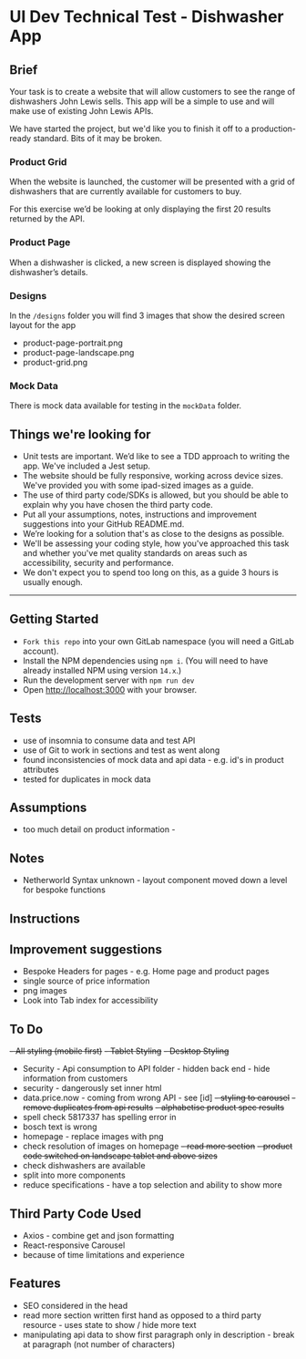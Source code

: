 # UI Dev Technical Test - Dishwasher App

## Brief

Your task is to create a website that will allow customers to see the range of dishwashers John Lewis sells. This app will be a simple to use and will make use of existing John Lewis APIs.

We have started the project, but we'd like you to finish it off to a production-ready standard. Bits of it may be broken.

### Product Grid

When the website is launched, the customer will be presented with a grid of dishwashers that are currently available for customers to buy.

For this exercise we’d be looking at only displaying the first 20 results returned by the API.

### Product Page

When a dishwasher is clicked, a new screen is displayed showing the dishwasher’s details.

### Designs

In the `/designs` folder you will find 3 images that show the desired screen layout for the app

- product-page-portrait.png
- product-page-landscape.png
- product-grid.png

### Mock Data

There is mock data available for testing in the `mockData` folder.

## Things we're looking for

- Unit tests are important. We’d like to see a TDD approach to writing the app. We've included a Jest setup.
- The website should be fully responsive, working across device sizes. We've provided you with some ipad-sized images as a guide.
- The use of third party code/SDKs is allowed, but you should be able to explain why you have chosen the third party code.
- Put all your assumptions, notes, instructions and improvement suggestions into your GitHub README.md.
- We’re looking for a solution that's as close to the designs as possible.
- We'll be assessing your coding style, how you've approached this task and whether you've met quality standards on areas such as accessibility, security and performance.
- We don't expect you to spend too long on this, as a guide 3 hours is usually enough.

---

## Getting Started

- `Fork this repo` into your own GitLab namespace (you will need a GitLab account).
- Install the NPM dependencies using `npm i`. (You will need to have already installed NPM using version `14.x`.)
- Run the development server with `npm run dev`
- Open [http://localhost:3000](http://localhost:3000) with your browser.

## Tests

- use of insomnia to consume data and test API
- use of Git to work in sections and test as went along
- found inconsistencies of mock data and api data - e.g. id's in product attributes
- tested for duplicates in mock data

## Assumptions

- too much detail on product information -

## Notes

- Netherworld Syntax unknown - layout component moved down a level for bespoke functions

## Instructions

## Improvement suggestions

- Bespoke Headers for pages - e.g. Home page and product pages
- single source of price information
- png images
- Look into Tab index for accessibility 

## To Do

~~- All styling (mobile first)~~
~~- Tablet Styling~~
~~- Desktop Styling~~
- Security - Api consumption to API folder - hidden back end - hide information from customers
- security - dangerously set inner html
- data.price.now - coming from wrong API - see [id]
~~- styling to carousel~~
~~- remove duplicates from api results~~
~~- alphabetise product spec results~~
- spell check 5817337 has spelling error in
- bosch text is wrong
- homepage - replace images with png
- check resolution of images on homepage
~~- read more section~~
~~- product code switched on landscape tablet and above sizes~~
- check dishwashers are available
- split into more components
- reduce specifications - have a top selection and ability to show more


## Third Party Code Used

- Axios - combine get and json formatting
- React-responsive Carousel
- because of time limitations and experience

## Features 
- SEO considered in the head
- read more section written first hand as opposed to a third party resource - uses state to show / hide more text
- manipulating api data to show first paragraph only in description - break at paragraph (not number of characters)